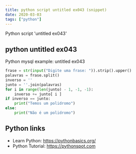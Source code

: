 ```yaml
---
title: python script untitled ex043 (snippet)
date: 2020-03-03
tags: ["python"]
---
```

Python script 'untitled ex043'


## python untitled ex043

Python mysql example: untitled ex043

```python
frase = str(input("Digite uma frase: ")).strip().upper()
palavras = frase.split()
inverso = ''
junto = ''.join(palavras)
for i in range(len(junto) - 1, -1, -1):
    inverso += junto[ i ]
if inverso == junto:
    print("Temos um polidromo")
else:
    print("Não é um polidromo")


```

## Python links

- Learn Python: https://pythonbasics.org/
- Python Tutorial: https://pythonspot.com
